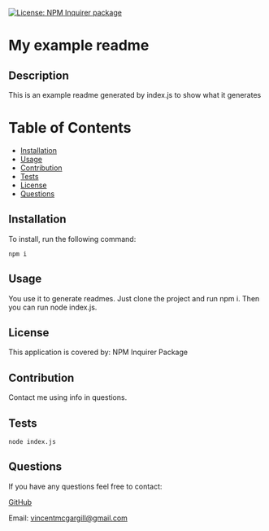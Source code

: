 [![License: NPM Inquirer package](https://img.shields.io/badge/License-NPM%20Inquirer%20Package-green.svg)](https://www.npmjs.com/package/inquirer)
 
# My example readme
 
 ## Description 
This is an example readme generated by index.js to show what it generates
 
# Table of Contents 
- [Installation](#installation) 
- [Usage](#usage) 
- [Contribution](#contribution) 
- [Tests](#tests) 
- [License](#license) 
- [Questions](#questions) 

## Installation 
To install, run the following command:
```
npm i
```

## Usage
You use it to generate readmes. Just clone the project and run npm i. Then you can run node index.js.

## License 
This application is covered by: NPM Inquirer Package
 
## Contribution 
Contact me using info in questions.
 
## Tests 
```
node index.js
```
 
## Questions 
If you have any questions feel free to contact: 
 
[GitHub](https://github.com/vmcgargill) 
 
Email: [vincentmcgargill@gmail.com](mailto:vincentmcgargill@gmail.com)